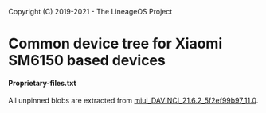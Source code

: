 Copyright (C) 2019-2021 - The LineageOS Project

Common device tree for Xiaomi SM6150 based devices
==============

#### Proprietary-files.txt
All unpinned blobs are extracted from [miui_DAVINCI_21.6.2_5f2ef99b97_11.0](https://bigota.d.miui.com/21.6.2/miui_DAVINCI_21.6.2_5f2ef99b97_11.0.zip).
